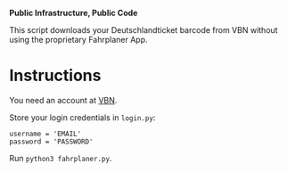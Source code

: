 **Public Infrastructure, Public Code**

This script downloads your Deutschlandticket barcode from VBN without using the proprietary Fahrplaner App.

# Instructions

You need an account at [VBN](https://shop.vbn.de/login).

Store your login credentials in `login.py`:
```
username = 'EMAIL'
password = 'PASSWORD'
```

Run `python3 fahrplaner.py`.
